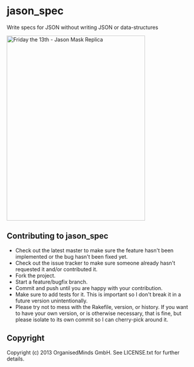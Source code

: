 # jason_spec

Write specs for JSON without writing JSON or data-structures

<a href="http://www.flickr.com/photos/frogdna/5534481247/" title="Friday the 13th - Jason Mask Replica by frogDNA, on Flickr"><img src="http://farm6.staticflickr.com/5094/5534481247_361aa64980.jpg" width="375" height="500" alt="Friday the 13th - Jason Mask Replica"></a>

## Contributing to jason_spec

* Check out the latest master to make sure the feature hasn't been implemented or the bug hasn't been fixed yet.
* Check out the issue tracker to make sure someone already hasn't requested it and/or contributed it.
* Fork the project.
* Start a feature/bugfix branch.
* Commit and push until you are happy with your contribution.
* Make sure to add tests for it. This is important so I don't break it in a future version unintentionally.
* Please try not to mess with the Rakefile, version, or history. If you want to have your own version, or is otherwise necessary, that is fine, but please isolate to its own commit so I can cherry-pick around it.

## Copyright

Copyright (c) 2013 OrganisedMinds GmbH. See LICENSE.txt for
further details.

